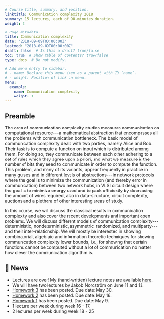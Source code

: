 ```yaml
---
# Course title, summary, and position.
linktitle: Communication complexity 2018
summary: 15 lectures, each of 90-minutes duration.
weight: 2

# Page metadata.
title: Communication complexity
date: "2018-09-09T00:00:00Z"
lastmod: "2018-09-09T00:00:00Z"
draft: false  # Is this a draft? true/false
toc: true  # Show table of contents? true/false
type: docs  # Do not modify.

# Add menu entry to sidebar.
# - name: Declare this menu item as a parent with ID `name`.
# - weight: Position of link in menu.
menu:
  example:
    name: Communication complexity
    weight: 1
---
```


## Preamble

The area of communication complexity studies measures communication as computational resource---a mathematical abstraction that encompasses all the problems with communication bottleneck. The basic model of communication complexity deals with two parties, namely Alice and Bob. Their task is to compute a function on input which is distributed among them. For doing so, they communicate between each other adhering to a set of rules which they agree upon a priori, and what we measure is the number of bits they need to communicate in order to compute the function. This problem, and many of its variants, appear frequently in practice in many guises and in different levels of abstractions---in network protocols where the goal is to minimize the communication (and thereby error in communication) between two network hubs, in VLSI circuit design where the goal is to minimize energy used and to pack efficiently by decreasing the amount of wires required, also in data-structure, circuit complexity, auctions and a plethora of other interesting areas of study.

In this course, we will discuss the classical results in communication complexity and also cover the recent developments and important open problems. We will discuss different models of communication complexity---deterministic, nondeterministic, asymmetric, randomized, and multiparty---and their inter-relationship. We will mostly be interested in showing combinatorial, algebraic and information theoretic techniques for showing communication complexity lower bounds, i.e., for showing that certain functions cannot be computed without a lot of communication no matter how clever the communication algorithm is.

## 📢 News

* Lectures are over! My (hand-written) lecture notes are available [here](https://drive.google.com/file/d/12_nnnhrz2vJAQ2mK-mMV-IuTLu57mASh/view).
* We will have two lectures by Jakob Nordström on June 11 and 13.
* [Homework 3](https://drive.google.com/file/d/1R3buaDJtC0iyHcKty7tsxhN_SoPTWBAA/view) has been posted. Due date: May 30.
* [Homework 2](https://drive.google.com/file/d/12J2X_hnxAxkeMDtP1xwSF70oBS3AfMT2/view) has been posted. Due date: May 16.
* [Homework 1](https://drive.google.com/file/d/1EbUWayBicdfIKwib_yxOGFtQSJI-l6ZN/view) has been posted. Due date: May 9.
* 1 lecture per week during week 16 - 17.
* 2 lectures per week during week 18 - 25.